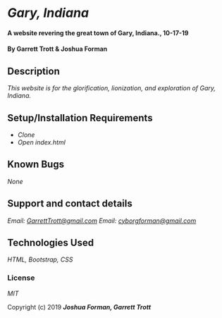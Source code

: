 # _Gary, Indiana_

#### A website revering the great town of Gary, Indiana., 10-17-19

#### By Garrett Trott & Joshua Forman

## Description

_This website is for the glorification, lionization, and exploration of Gary, Indiana._

## Setup/Installation Requirements

* _Clone_
* _Open index.html_

## Known Bugs

_None_

## Support and contact details

_Email: [GarrettTrott@gmail.com](mailto:garretttrott@gmail.com)_
_Email: [cyborgforman@gmail.com](mailto:cyborgforman@gmail.com)_

## Technologies Used

_HTML, Bootstrap, CSS_

### License

*MIT*

Copyright (c) 2019 **_Joshua Forman, Garrett Trott_**
